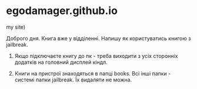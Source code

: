 # egodamager.github.io
my site)

Доброго дня. Книга вже у відділенні. Напишу як користуватись книгою з jailbreak. 

1. Якщо підключаєте книгу до пк - треба виходити з усіх сторонніх додатків на головний дисплей кіндл.

2. Книги на пристрої знаходяться в папці books. Всі інші папки - системі папки jailbreak. Їх видаляти не можна.
